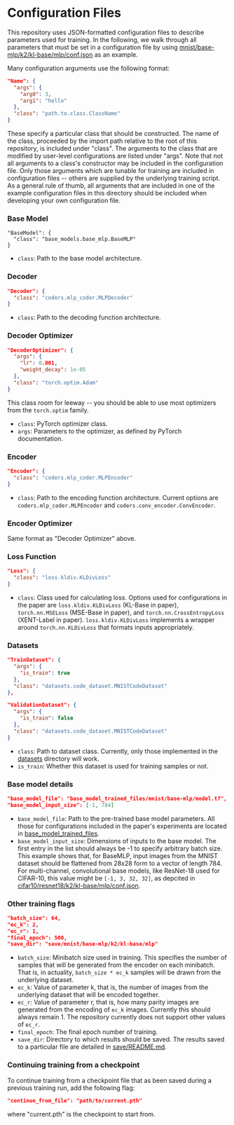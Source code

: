 # Configuration Files
This repository uses JSON-formatted configuration files to describe parameters
used for training. In the following, we walk through all parameters that must
be set in a configuration file by using [mnist/base-mlp/k2/kl-base/mlp/conf.json](mnist/base-mlp/k2/kl-base/mlp/conf.json)
as an example.

Many configuration arguments use the following format:
```json
"Name": {
  "args": {
    "arg0": 3,
    "arg1": "hello"
  },
  "class": "path.to.class.ClassName"
}
```
These specify a particular class that should be constructed. The name of the class, proceeded
by the import path relative to the root of this repository, is included under "class". The
arguments to the class that are modified by user-level configurations are listed under "args".
Note that not all arguments to a class's constructor may be included in the configuration file.
Only those arguments which are tunable for training are included in configuration files -- others
are supplied by the underlying training script. As a general rule of thumb, all arguments that are
included in one of the example configuration files in this directory should be included when
developing your own configuration file.

### Base Model
```
"BaseModel": {
  "class": "base_models.base_mlp.BaseMLP"
}
```
* `class`: Path to the base model architecture.

### Decoder
```json
"Decoder": {
  "class": "coders.mlp_coder.MLPDecoder"
}
```
* `class`: Path to the decoding function architecture.

### Decoder Optimizer
```json
"DecoderOptimizer": {
  "args": {
    "lr": 0.001,
    "weight_decay": 1e-05
  },
  "class": "torch.optim.Adam"
}
```
This class room for leeway -- you should be able to use most optimizers from the `torch.optim` family.
* `class`: PyTorch optimizer class.
* `args`: Parameters to the optimizer, as defined by PyTorch documentation.

### Encoder
```json
"Encoder": {
  "class": "coders.mlp_coder.MLPEncoder"
}
```
* `class`: Path to the encoding function architecture. Current options are `coders.mlp_coder.MLPEncoder`
  and `coders.conv_encoder.ConvEncoder`.

### Encoder Optimizer
Same format as "Decoder Optimizer" above.

### Loss Function
```json
"Loss": {
  "class": "loss.kldiv.KLDivLoss"
}
```
* `class`: Class used for calculating loss. Options used for configurations in the paper are
  `loss.kldiv.KLDivLoss` (KL-Base in paper), `torch.nn.MSELoss` (MSE-Base in paper), and
  `torch.nn.CrossEntropyLoss` (XENT-Label in paper). `loss.kldiv.KLDivLoss` implements a
  wrapper around `torch.nn.KLDivLoss` that formats inputs appropriately.

### Datasets
```json
"TrainDataset": {
  "args": {
    "is_train": true
  },
  "class": "datasets.code_dataset.MNISTCodeDataset"
},

"ValidationDataset": {
  "args": {
    "is_train": false
  },
  "class": "datasets.code_dataset.MNISTCodeDataset"
}
```
* `class`: Path to dataset class. Currently, only those implemented in the [datasets](../datasets)
  directory will work.
* `is_train`: Whether this dataset is used for training samples or not.

### Base model details
```json
"base_model_file": "base_model_trained_files/mnist/base-mlp/model.t7",
"base_model_input_size": [-1, 784]
```
* `base_model_file`: Path to the pre-trained base model parameters. All those
  for configurations included in the paper's experiments are located in
  [base_model_trained_files](../base_model_trained_files).
* `base_model_input_size`: Dimensions of inputs to the base model. The first
  entry in the list should always be -1 to specify arbitrary batch size. This
  example shows that, for BaseMLP, input images from the MNIST dataset should
  be flattened from 28x28 form to a vector of length 784. For multi-channel,
  convolutional base models, like ResNet-18 used for CIFAR-10, this value might
  be `[-1, 3, 32, 32]`, as depcited in [cifar10/resnet18/k2/kl-base/mlp/conf.json](cifar10/resnet18/k2/kl-base/mlp/conf.json).

### Other training flags
```json
"batch_size": 64,
"ec_k": 2,
"ec_r": 1,
"final_epoch": 500,
"save_dir": "save/mnist/base-mlp/k2/kl-base/mlp"
```
* `batch_size`: Minibatch size used in training. This specifies the number of
  samples that will be generated from the encoder on each minibatch. That is,
  in actuality, `batch_size * ec_k` samples will be drawn from the underlying
  dataset.
* `ec_k`: Value of parameter k, that is, the number of images from the underlying
  dataset that will be encoded together.
* `ec_r`: Value of parameter r, that is, how many parity images are generated from
  the encoding of `ec_k` images. Currently this should always remain 1. The
  repository currently does not support other values of `ec_r`.
* `final_epoch`: The final epoch number of training.
* `save_dir`: Directory to which results should be saved. The results saved to
  a particular file are detailed in [save/README.md](../save/README.md).

### Continuing training from a checkpoint
To continue training from a checkpoint file that as been saved during a previous
training run, add the following flag:
```json
"continue_from_file": "path/to/current.pth"
```
where "current.pth" is the checkpoint to start from.

